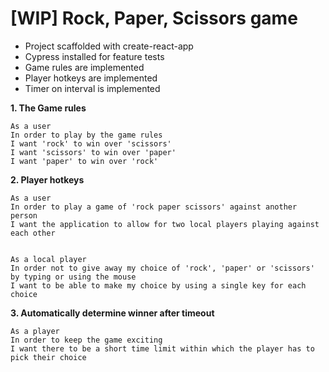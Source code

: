 # [WIP] Rock, Paper, Scissors game

* Project scaffolded with create-react-app
* Cypress installed for feature tests
* Game rules are implemented
* Player hotkeys are implemented
* Timer on interval is implemented

**1. The Game rules**
```
As a user
In order to play by the game rules
I want 'rock' to win over 'scissors'
I want 'scissors' to win over 'paper'
I want 'paper' to win over 'rock'
```
**2. Player hotkeys**

```
As a user
In order to play a game of 'rock paper scissors' against another person
I want the application to allow for two local players playing against each other


As a local player
In order not to give away my choice of 'rock', 'paper' or 'scissors' by typing or using the mouse
I want to be able to make my choice by using a single key for each choice
```
**3. Automatically determine winner after timeout**
```
As a player
In order to keep the game exciting
I want there to be a short time limit within which the player has to pick their choice
```
